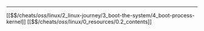 


---
[[$$$/$cheats/$oss/$linux/2_linux-journey/3_boot-the-system/4_boot-process-kernel]]
[[$$$/$cheats/$oss/$linux/0_resources/0.2_contents]]
